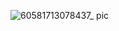 ![60581713078437_ pic](https://github.com/jabberwockyang/InternLMhomework/assets/52541128/9f09214a-7cbe-4c82-8d08-3569a787dfea)
